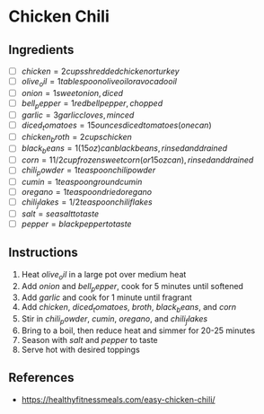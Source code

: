 # Chicken Chili

## Ingredients
- [ ] $chicken = 2 cups shredded chicken or turkey$
- [ ] $olive_oil = 1 tablespoon olive oil or avocado oil$
- [ ] $onion = 1 sweet onion, diced$
- [ ] $bell_pepper = 1 red bell pepper, chopped$
- [ ] $garlic = 3 garlic cloves, minced$
- [ ] $diced_tomatoes = 15 ounces diced tomatoes (one can)$
- [ ] $chicken_broth = 2 cups chicken$
- [ ] $black_beans = 1 (15oz) can black beans, rinsed and drained$
- [ ] $corn = 1 1/2 cup frozen sweet corn (or 15 oz can), rinsed and drained$
- [ ] $chili_powder = 1 teaspoon chili powder$
- [ ] $cumin = 1 teaspoon ground cumin$
- [ ] $oregano = 1 teaspoon dried oregano$
- [ ] $chili_flakes = 1/2 teaspoon chili flakes$
- [ ] $salt = sea salt to taste$
- [ ] $pepper = black pepper to taste$

## Instructions
1. Heat $olive_oil$ in a large pot over medium heat
2. Add $onion$ and $bell_pepper$, cook for 5 minutes until softened
3. Add $garlic$ and cook for 1 minute until fragrant
4. Add $chicken$, $diced_tomatoes$, $broth$, $black_beans$, and $corn$
5. Stir in $chili_powder$, $cumin$, $oregano$, and $chili_flakes$
6. Bring to a boil, then reduce heat and simmer for 20-25 minutes
7. Season with $salt$ and $pepper$ to taste
8. Serve hot with desired toppings

## References
- https://healthyfitnessmeals.com/easy-chicken-chili/